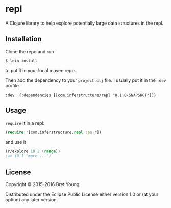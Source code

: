 # repl

A Clojure library to help explore potentially large data structures in the repl.

## Installation

Clone the repo and run

```
$ lein install
```

to put it in your local maven repo.

Then add the dependency to your `project.clj` file. I usually put it
in the `:dev` profile.

```
:dev  {:dependencies [[com.inferstructure/repl "0.1.0-SNAPSHOT"]]}
```

## Usage

`require` it in a repl:
```clojure
(require '[com.inferstructure.repl :as r])
```

and use it

```clojure
(r/explore 10 2 (range))
;=> (0 1 "more ...")
```

## License

Copyright © 2015-2016 Bret Young

Distributed under the Eclipse Public License either version 1.0 or (at
your option) any later version.
